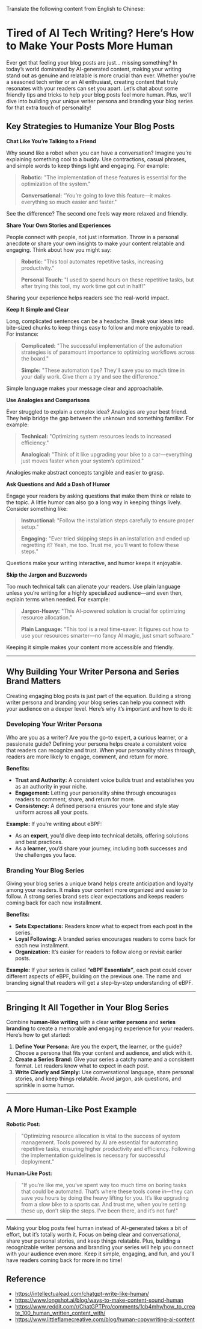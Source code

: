Translate the following content from English to Chinese:

# Tired of AI Tech Writing? Here’s How to Make Your Posts More Human

Ever get that feeling your blog posts are just... missing something? In today’s world dominated by AI-generated content, making your writing stand out as genuine and relatable is more crucial than ever. Whether you're a seasoned tech writer or an AI enthusiast, creating content that truly resonates with your readers can set you apart. Let’s chat about some friendly tips and tricks to help your blog posts feel more human. Plus, we’ll dive into building your unique writer persona and branding your blog series for that extra touch of personality!

## Key Strategies to Humanize Your Blog Posts

**Chat Like You’re Talking to a Friend**

Why sound like a robot when you can have a conversation? Imagine you’re explaining something cool to a buddy. Use contractions, casual phrases, and simple words to keep things light and engaging. For example:

> **Robotic:** "The implementation of these features is essential for the optimization of the system."
>
> **Conversational:** "You’re going to love this feature—it makes everything so much easier and faster."

See the difference? The second one feels way more relaxed and friendly.

**Share Your Own Stories and Experiences**

People connect with people, not just information. Throw in a personal anecdote or share your own insights to make your content relatable and engaging. Think about how you might say:

> **Robotic:** "This tool automates repetitive tasks, increasing productivity."
>
> **Personal Touch:** "I used to spend hours on these repetitive tasks, but after trying this tool, my work time got cut in half!"

Sharing your experience helps readers see the real-world impact.

**Keep It Simple and Clear**

Long, complicated sentences can be a headache. Break your ideas into bite-sized chunks to keep things easy to follow and more enjoyable to read. For instance:

> **Complicated:** "The successful implementation of the automation strategies is of paramount importance to optimizing workflows across the board."
>
> **Simple:** "These automation tips? They’ll save you so much time in your daily work. Give them a try and see the difference."

Simple language makes your message clear and approachable.

**Use Analogies and Comparisons**

Ever struggled to explain a complex idea? Analogies are your best friend. They help bridge the gap between the unknown and something familiar. For example:

> **Technical:** "Optimizing system resources leads to increased efficiency."
>
> **Analogical:** "Think of it like upgrading your bike to a car—everything just moves faster when your system’s optimized."

Analogies make abstract concepts tangible and easier to grasp.

**Ask Questions and Add a Dash of Humor**

Engage your readers by asking questions that make them think or relate to the topic. A little humor can also go a long way in keeping things lively. Consider something like:

> **Instructional:** "Follow the installation steps carefully to ensure proper setup."
>
> **Engaging:** "Ever tried skipping steps in an installation and ended up regretting it? Yeah, me too. Trust me, you’ll want to follow these steps."

Questions make your writing interactive, and humor keeps it enjoyable.

**Skip the Jargon and Buzzwords**

Too much technical talk can alienate your readers. Use plain language unless you’re writing for a highly specialized audience—and even then, explain terms when needed. For example:

> **Jargon-Heavy:** "This AI-powered solution is crucial for optimizing resource allocation."
>
> **Plain Language:** "This tool is a real time-saver. It figures out how to use your resources smarter—no fancy AI magic, just smart software."

Keeping it simple makes your content more accessible and friendly.

---

## Why Building Your Writer Persona and Series Brand Matters

Creating engaging blog posts is just part of the equation. Building a strong writer persona and branding your blog series can help you connect with your audience on a deeper level. Here’s why it’s important and how to do it:

### Developing Your Writer Persona

Who are you as a writer? Are you the go-to expert, a curious learner, or a passionate guide? Defining your persona helps create a consistent voice that readers can recognize and trust. When your personality shines through, readers are more likely to engage, comment, and return for more.

**Benefits:**
- **Trust and Authority:** A consistent voice builds trust and establishes you as an authority in your niche.
- **Engagement:** Letting your personality shine through encourages readers to comment, share, and return for more.
- **Consistency:** A defined persona ensures your tone and style stay uniform across all your posts.

**Example:**
If you’re writing about eBPF:
- As an **expert**, you’d dive deep into technical details, offering solutions and best practices.
- As a **learner**, you’d share your journey, including both successes and the challenges you face.

### Branding Your Blog Series

Giving your blog series a unique brand helps create anticipation and loyalty among your readers. It makes your content more organized and easier to follow. A strong series brand sets clear expectations and keeps readers coming back for each new installment.

**Benefits:**
- **Sets Expectations:** Readers know what to expect from each post in the series.
- **Loyal Following:** A branded series encourages readers to come back for each new installment.
- **Organization:** It’s easier for readers to follow along or revisit earlier posts.

**Example:**
If your series is called **“eBPF Essentials”**, each post could cover different aspects of eBPF, building on the previous one. The name and branding signal that readers will get a step-by-step understanding of eBPF.

---

## Bringing It All Together in Your Blog Series

Combine **human-like writing** with a clear **writer persona** and **series branding** to create a memorable and engaging experience for your readers. Here’s how to get started:

1. **Define Your Persona:** Are you the expert, the learner, or the guide? Choose a persona that fits your content and audience, and stick with it.
2. **Create a Series Brand:** Give your series a catchy name and a consistent format. Let readers know what to expect in each post.
3. **Write Clearly and Simply:** Use conversational language, share personal stories, and keep things relatable. Avoid jargon, ask questions, and sprinkle in some humor.

---

## A More Human-Like Post Example

**Robotic Post:**

> "Optimizing resource allocation is vital to the success of system management. Tools powered by AI are essential for automating repetitive tasks, ensuring higher productivity and efficiency. Following the implementation guidelines is necessary for successful deployment."

**Human-Like Post:**

> "If you’re like me, you’ve spent way too much time on boring tasks that could be automated. That’s where these tools come in—they can save you hours by doing the heavy lifting for you. It’s like upgrading from a slow bike to a sports car. And trust me, when you’re setting these up, don’t skip the steps. I’ve been there, and it’s not fun!"

---

Making your blog posts feel human instead of AI-generated takes a bit of effort, but it’s totally worth it. Focus on being clear and conversational, share your personal stories, and keep things relatable. Plus, building a recognizable writer persona and branding your series will help you connect with your audience even more. Keep it simple, engaging, and fun, and you’ll have readers coming back for more in no time!

## Reference

- https://intellectualead.com/chatgpt-write-like-human/
- https://www.longshot.ai/blog/ways-to-make-content-sound-human
- https://www.reddit.com/r/ChatGPTPro/comments/1cb4mhy/how_to_create_100_human_written_content_with/
- https://www.littleflamecreative.com/blog/human-copywriting-ai-content

